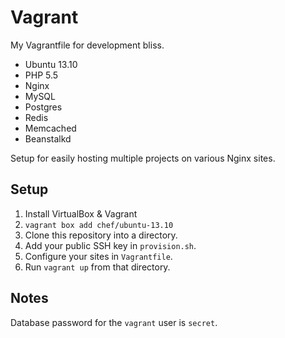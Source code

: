 # Vagrant

My Vagrantfile for development bliss.

- Ubuntu 13.10
- PHP 5.5
- Nginx
- MySQL
- Postgres
- Redis
- Memcached
- Beanstalkd

Setup for easily hosting multiple projects on various Nginx sites.

## Setup

1. Install VirtualBox & Vagrant
2. `vagrant box add chef/ubuntu-13.10`
3. Clone this repository into a directory.
4. Add your public SSH key in `provision.sh`.
5. Configure your sites in `Vagrantfile`.
6. Run `vagrant up` from that directory.

## Notes

Database password for the `vagrant` user is `secret`.
